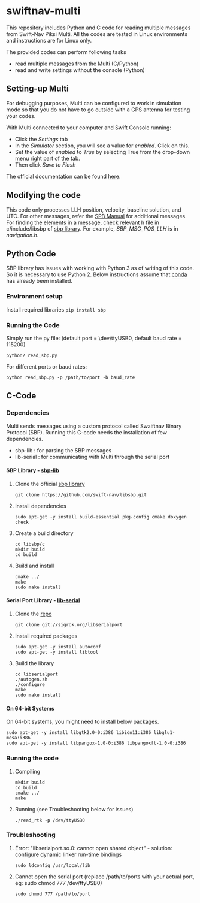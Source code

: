 # swiftnav-multi
This repository includes Python and C code for reading multiple messages from Swift-Nav Piksi Multi. All the codes are tested in Linux environments and instructions are for Linux only.

The provided codes can perform following tasks
* read multiple messages from the Multi (C/Python)
* read and write settings without the console (Python)

## Setting-up Multi
For debugging purposes, Multi can be configured to work in simulation mode so that you do not have to go outside with a GPS antenna for testing your codes.

With Multi connected to your computer and Swift Console running:
* Click the *Settings* tab
* In the *Simulator* section, you will see a value for *enabled*. Click on this.
* Set the value of *enabled* to *True* by selecting True from the drop-down menu right part of the tab.
* Then click *Save to Flash*

The official documentation can be found [here](https://support.swiftnav.com/customer/en/portal/articles/2757369-piksi-multi---using-simulation-mode).

## Modifying the code
This code only processes LLH position, velocity, baseline solution, and UTC. For other messages, refer the [SPB Manual](https://support.swiftnav.com/customer/en/portal/articles/2492810-swift-binary-protocol) for additional messages. For finding the elements in a message, check relevant h file in c/include/libsbp of [sbp library](https://github.com/swift-nav/libsbp.git). For example, *SBP_MSG_POS_LLH* is in *navigation.h*.

## Python Code
SBP library has issues with working with Python 3 as of writing of this code. So it is necessary to use Python 2. Below instructions assume that [conda](https://www.anaconda.com/download/) has already been installed.

### Environment setup
Install required libraries
    ```
    pip install sbp
    ```

### Running the Code
Simply run the py file: (default port = \dev\ttyUSB0, default baud rate = 115200)
```
python2 read_sbp.py
```

For different ports or baud rates:
```
python read_sbp.py -p /path/to/port -b baud_rate
```

## C-Code
### Dependencies
Multi sends messages using a custom protocol called Swaiftnav Binary Protocol (SBP). Running this C-code needs the installation of few dependencies.
* sbp-lib : for parsing the SBP messages
* lib-serial : for communicating with Multi through the serial port

#### SBP Library - [sbp-lib](https://github.com/swift-nav/libsbp.git)
1. Clone the official [sbp library](https://github.com/swift-nav/libsbp.git)
    ```
    git clone https://github.com/swift-nav/libsbp.git
    ```
2. Install dependencies
    ```
    sudo apt-get -y install build-essential pkg-config cmake doxygen check
    ```
3. Create a build directory
    ```
    cd libsbp/c
    mkdir build
    cd build
    ```
4. Build and install
    ```
    cmake ../
    make
    sudo make install
    ```

#### Serial Port Library - [lib-serial](https://sigrok.org/wiki/Libserialport)
1. Clone the [repo](git://sigrok.org/libserialport)
    ```
    git clone git://sigrok.org/libserialport
    ```
2. Install required packages
    ```
    sudo apt-get -y install autoconf
    sudo apt-get -y install libtool
    ```
3. Build the library
    ```
    cd libserialport
    ./autogen.sh
    ./configure
    make
    sudo make install
    ```

#### On 64-bit Systems
On 64-bit systems, you might need to install below packages.
  ```
  sudo apt-get -y install libgtk2.0-0:i386 libidn11:i386 libglu1-mesa:i386
  sudo apt-get -y install libpangox-1.0-0:i386 libpangoxft-1.0-0:i386
  ```

### Running the code
1. Compiling
    ```
    mkdir build
    cd build
    cmake ../
    make
    ```

2. Running (see Troubleshooting below for issues)
    ```
    ./read_rtk -p /dev/ttyUSB0
    ```

### Troubleshooting
1.  Error: "libserialport.so.0: cannot open shared object" - solution: configure dynamic linker run-time bindings
    ```
    sudo ldconfig /usr/local/lib
    ```
2. Cannot open the serial port (replace /path/to/ports with your actual port, eg:  sudo chmod 777 /dev/ttyUSB0)
    ```
    sudo chmod 777 /path/to/port
    ```

